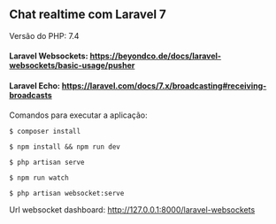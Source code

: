 ## Chat realtime com Laravel 7 

Versão do PHP: 7.4

#### Laravel Websockets: https://beyondco.de/docs/laravel-websockets/basic-usage/pusher

#### Laravel Echo: https://laravel.com/docs/7.x/broadcasting#receiving-broadcasts

Comandos para executar a aplicação:

```
$ composer install

$ npm install && npm run dev

$ php artisan serve

$ npm run watch

$ php artisan websocket:serve
```

Url websocket dashboard: http://127.0.0.1:8000/laravel-websockets
